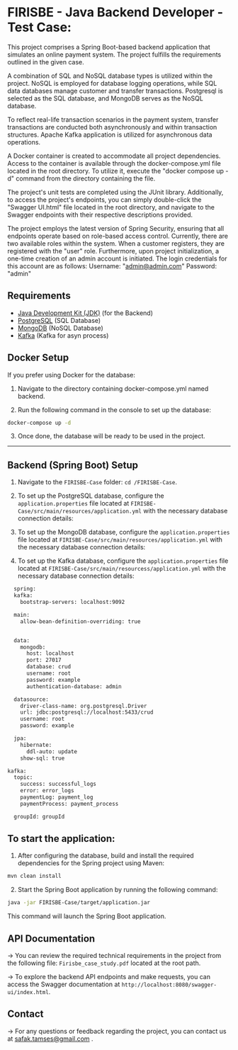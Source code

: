# FIRISBE - Java Backend Developer - Test Case:

This project comprises a Spring Boot-based backend application that simulates an online payment system. The project fulfills the requirements outlined in the given case.

A combination of SQL and NoSQL database types is utilized within the project. NoSQL is employed for database logging operations, while SQL data databases manage customer and transfer transactions. Postgresql is selected as the SQL database, and MongoDB serves as the NoSQL database.

To reflect real-life transaction scenarios in the payment system, transfer transactions are conducted both asynchronously and within transaction structures. Apache Kafka application is utilized for asynchronous data operations.

A Docker container is created to accommodate all project dependencies. Access to the container is available through the docker-compose.yml file located in the root directory. To utilize it, execute the "docker compose up -d" command from the directory containing the file.

The project's unit tests are completed using the JUnit library. Additionally, to access the project's endpoints, you can simply double-click the "Swagger UI.html" file located in the root directory, and navigate to the Swagger endpoints with their respective descriptions provided.

The project employs the latest version of Spring Security, ensuring that all endpoints operate based on role-based access control. Currently, there are two available roles within the system. When a customer registers, they are registered with the "user" role. Furthermore, upon project initialization, a one-time creation of an admin account is initiated. The login credentials for this account are as follows: Username: "admin@admin.com" Password: "admin"

## Requirements

- [Java Development Kit (JDK)](https://www.oracle.com/java/technologies/javase-downloads.html) (for the Backend)
- [PostgreSQL](https://www.postgresql.org/) (SQL Database)
- [MongoDB](https://www.mongodb.com/) (NoSQL Database)
- [Kafka](https://kafka.apache.org/) (Kafka for asyn process)

## Docker Setup

If you prefer using Docker for the database:

1. Navigate to the directory containing docker-compose.yml named backend.

2. Run the following command in the console to set up the database:

```bash
docker-compose up -d
```
3. Once done, the database will be ready to be used in the project.

---

## Backend (Spring Boot) Setup


1. Navigate to the `FIRISBE-Case` folder: `cd /FIRISBE-Case`.

2. To set up the PostgreSQL database, configure the `application.properties` file located at `FIRISBE-Case/src/main/resources/application.yml` with the necessary database connection details:
3. To set up the MongoDB database, configure the `application.properties` file located at `FIRISBE-Case/src/main/resources/application.yml` with the necessary database connection details:
4. To set up the Kafka database, configure the `application.properties` file located at `FIRISBE-Case/src/main/resourcess/application.yml` with the necessary database connection details:

```bash
  spring:
  kafka:
    bootstrap-servers: localhost:9092

  main:
    allow-bean-definition-overriding: true


  data:
    mongodb:
      host: localhost
      port: 27017
      database: crud
      username: root
      password: example
      authentication-database: admin

  datasource:
    driver-class-name: org.postgresql.Driver
    url: jdbc:postgresql://localhost:5433/crud
    username: root
    password: example

  jpa:
    hibernate:
      ddl-auto: update
    show-sql: true

kafka:
  topic:
    success: successful_logs
    error: error_logs
    paymentLog: payment_log
    paymentProcess: payment_process

  groupId: groupId

```

## To start the application:
1. After configuring the database, build and install the required dependencies for the Spring project using Maven:

```bash
mvn clean install
```

2. Start the Spring Boot application by running the following command:

```bash
java -jar FIRISBE-Case/target/application.jar
```

This command will launch the Spring Boot application.

## API Documentation

-> You can review the required technical requirements in the project from the following file: `Firisbe_case_study.pdf` located at the root path.

->  To explore the backend API endpoints and make requests, you can access the Swagger documentation at `http://localhost:8080/swagger-ui/index.html`.

## Contact

->  For any questions or feedback regarding the project, you can contact us at safak.tamses@gmail.com .



